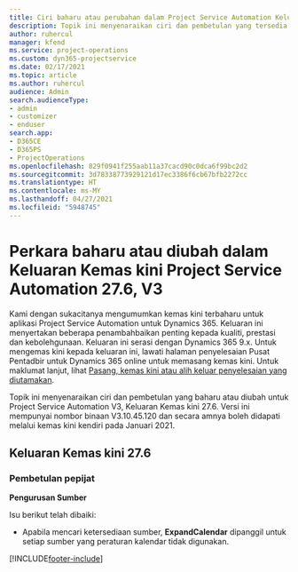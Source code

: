 ```yaml
---
title: Ciri baharu atau perubahan dalam Project Service Automation Keluaran Kemas Kini 27.6 Hotfix, V3
description: Topik ini menyenaraikan ciri dan pembetulan yang tersedia dalam Project Service Automation Keluaran Kemas kini 27.6 Hotfix, V3.
author: ruhercul
manager: kfend
ms.service: project-operations
ms.custom: dyn365-projectservice
ms.date: 02/17/2021
ms.topic: article
ms.author: ruhercul
audience: Admin
search.audienceType:
- admin
- customizer
- enduser
search.app:
- D365CE
- D365PS
- ProjectOperations
ms.openlocfilehash: 829f0941f255aab11a37cacd90c0dca6f99bc2d2
ms.sourcegitcommit: 3d78338773929121d17ec3386f6cb67bfb2272cc
ms.translationtype: HT
ms.contentlocale: ms-MY
ms.lasthandoff: 04/27/2021
ms.locfileid: "5948745"
---
```

# <a name="whats-new-or-changed-in-project-service-automation-update-release-276-v3"></a>Perkara baharu atau diubah dalam Keluaran Kemas kini Project Service Automation 27.6, V3

Kami dengan sukacitanya mengumumkan kemas kini terbaharu untuk aplikasi Project Service Automation untuk Dynamics 365. Keluaran ini menyertakan beberapa penambahbaikan penting kepada kualiti, prestasi dan kebolehgunaan. Keluaran ini serasi dengan Dynamics 365 9.x. Untuk mengemas kini kepada keluaran ini, lawati halaman penyelesaian Pusat Pentadbir untuk Dynamics 365 online untuk memasang kemas kini. Untuk maklumat lanjut, lihat [Pasang, kemas kini atau alih keluar penyelesaian yang diutamakan](/power-platform/admin/install-remove-preferred-solution).

Topik ini menyenaraikan ciri dan pembetulan yang baharu atau diubah untuk Project Service Automation V3, Keluaran Kemas kini 27.6. Versi ini mempunyai nombor binaan V3.10.45.120 dan secara amnya boleh didapati melalui kemas kini kendiri pada Januari 2021.

## <a name="update-release-276"></a>Keluaran Kemas kini 27.6

### <a name="bug-fixes"></a>Pembetulan pepijat


**Pengurusan Sumber**

Isu berikut telah dibaiki:

- Apabila mencari ketersediaan sumber, **ExpandCalendar** dipanggil untuk setiap sumber yang peraturan kalendar tidak digunakan.


[!INCLUDE[footer-include](../includes/footer-banner.md)]